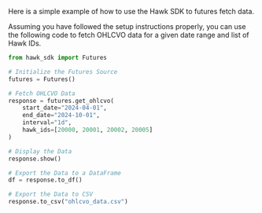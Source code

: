 Here is a simple example of how to use the Hawk SDK to futures fetch data.  

Assuming you have followed the setup instructions properly, you can use the following code to fetch OHLCVO data for a given date range and list of Hawk IDs.

```python
from hawk_sdk import Futures

# Initialize the Futures Source
futures = Futures()

# Fetch OHLCVO Data
response = futures.get_ohlcvo(
    start_date="2024-04-01",
    end_date="2024-10-01",
    interval="1d",
    hawk_ids=[20000, 20001, 20002, 20005]
)

# Display the Data
response.show()

# Export the Data to a DataFrame
df = response.to_df()

# Export the Data to CSV
response.to_csv("ohlcvo_data.csv")
```

